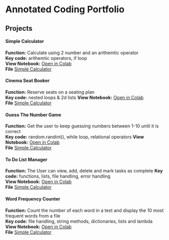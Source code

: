 # Annotated Coding Portfolio

## Projects

#### Simple Calculator
**Function:** Calculate using 2 number and an arithemtic operator  
**Key code:** arithemtic operators, if loop  
**View Notebook:** [Open in Colab](https://colab.research.google.com/drive/1WZFeFXkkCqRgeGE72Qsw85nVf2muIrEu?usp=sharing)  
**File** [Simple Calculator](Simple_Calculator.ipynb)

#### Cinema Seat Booker  
**Function:** Reserve seats on a seating plan   
**Key code:** nested loops & 2d lists
**View Notebook:** [Open in Colab](https://colab.research.google.com/drive/16LlW_Z6WJkZyk2fYrlK8unPUG_wbSYab?usp=sharing)  
**File** [Simple Calculator](Cinema_Seat_Booker.ipynb) 

#### Guess The Number Game  
**Function:** Get the user to keep guessing numbers between 1-10 until it is correct  
**Key code:** random.randint(), while loop, relational operators
**View Notebook:** [Open in Colab](https://colab.research.google.com/drive/1hA-IMR7R0_Y3f4eAMXHvkzFRlN7kSwSC?usp=sharing)  
**File** [Simple Calculator](Guess_The_Number_Game.ipynb)

#### To Do List Manager  
**Function:** The User can view, add, delete and mark tasks as complete 
**Key code:** functions, lists, file handling, error handling  
**View Notebook:** [Open in Colab](https://colab.research.google.com/drive/1ZK4PACfTgXof1f8XxAFDsTfaJYJzW6lD?usp=sharing)  
**File** [Simple Calculator](To_Do_List_Manager.ipynb)

#### Word Frequency Counter  
**Function:** Count the number of each word in a text and display the 10 most frequent words from a file  
**Key code:** file handling, string methods, dictionaries, lists and lambda  
**View Notebook:** [Open in Colab](https://colab.research.google.com/drive/1Uw9v07mBj-mezjVJ2e8lCruIn65kAZlr?usp=sharing)  
**File** [Simple Calculator](Word_Frequency_Counter.ipynb)

 
